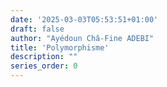 ```yaml
---
date: '2025-03-03T05:53:51+01:00'
draft: false
author: "Ayédoun Châ-Fine ADEBI"
title: 'Polymorphisme'
description: ""
series_order: 0
---
```

